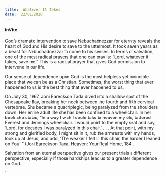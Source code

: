 ```yaml
---
title:  Whatever It Takes
date:  22/01/2020
---
```


#### inVite

God’s dramatic intervention to save Nebuchadnezzar for eternity reveals the heart of God and His desire to save to the uttermost. It took seven years as a beast for Nebuchadnezzar to come to his senses. In terms of salvation, one of the most radical prayers that one can pray is: “Lord, whatever it takes, save me.” This is a radical prayer that gives God permission to intervene in our life.

Our sense of dependence upon God is the most helpless yet invincible place that we can be as a Christian. Sometimes, the worst thing that ever happened to us is the best thing that ever happened to us.

On July 30, 1967, Joni Eareckson Tada dived into a shallow spot of the Chesapeake Bay, breaking her neck between the fourth and fifth cervical vertebrae. She became a quadriplegic, being paralyzed from the shoulders down. Her entire adult life she has been confined to a wheelchair. In her book she states, “In a way I wish I could take to heaven my old, tattered Everest and Jennings wheelchair. I would point to the empty seat and say, ‘Lord, for decades I was paralyzed in this chair.’ . . . At that point, with my strong and glorified body, I might sit in it, rub the armrests with my hands, look up at Jesus, and add, ‘The weaker I felt in this chair, the harder I leaned on You’ ” (Joni Eareckson Tada, Heaven: Your Real Home, 184).

Salvation from an eternal perspective gives our present trials a different perspective, especially if those hardships lead us to a greater dependence on God.

``